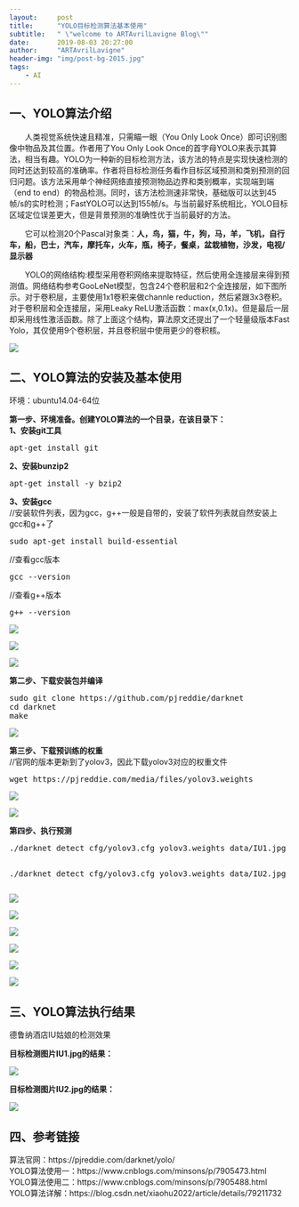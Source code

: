 ```yaml
---
layout:     post
title:      "YOLO目标检测算法基本使用"
subtitle:   " \"welcome to ARTAvrilLavigne Blog\""
date:       2019-08-03 20:27:00
author:     "ARTAvrilLavigne"
header-img: "img/post-bg-2015.jpg"
tags:
    - AI
---
```

## 一、YOLO算法介绍<br>
<p>　　人类视觉系统快速且精准，只需瞄一眼（You Only Look Once）即可识别图像中物品及其位置。作者用了You Only Look Once的首字母YOLO来表示其算法，相当有趣。YOLO为一种新的目标检测方法，该方法的特点是实现快速检测的同时还达到较高的准确率。作者将目标检测任务看作目标区域预测和类别预测的回归问题。该方法采用单个神经网络直接预测物品边界和类别概率，实现端到端（end to end）的物品检测。同时，该方法检测速非常快，基础版可以达到45帧/s的实时检测；FastYOLO可以达到155帧/s。与当前最好系统相比，YOLO目标区域定位误差更大，但是背景预测的准确性优于当前最好的方法。</p>

<p>　　它可以检测20个Pascal对象类：<strong>人，鸟，猫，牛，狗，马，羊，飞机，自行车，船，巴士，汽车，摩托车，火车，瓶，椅子，餐桌，盆栽植物，沙发，电视/显示器</strong></p>

<p>　　YOLO的网络结构:模型采用卷积网络来提取特征，然后使用全连接层来得到预测值。网络结构参考GooLeNet模型，包含24个卷积层和2个全连接层，如下图所示。对于卷积层，主要使用1x1卷积来做channle reduction，然后紧跟3x3卷积。对于卷积层和全连接层，采用Leaky ReLU激活函数：max(x,0.1x)。但是最后一层却采用线性激活函数。除了上面这个结构，算法原文还提出了一个轻量级版本Fast Yolo，其仅使用9个卷积层，并且卷积层中使用更少的卷积核。</p>
<p><img src="https://github.com/ARTAvrilLavigne/ARTAvrilLavigne.github.io/blob/master/myblog/2019-08-03%20yolo%20algorithm/0.png?raw=true"></p>

## 二、YOLO算法的安装及基本使用<br>
<p>环境：ubuntu14.04-64位</p>
<p><strong>第一步、环境准备。创建YOLO算法的一个目录，在该目录下：</strong><br>
<strong>1、安装git工具</strong><br>

<pre>apt-get install git</pre>

<strong>2、安装bunzip2</strong><br>
<pre>apt-get install -y bzip2</pre>

<strong>3、安装gcc</strong><br>
//安装软件列表，因为gcc，g++一般是自带的，安装了软件列表就自然安装上gcc和g++了<br>
<pre>sudo apt-get install build-essential</pre>   
//查看gcc版本<br>
<pre>gcc --version</pre>                          
//查看g++版本<br>
<pre>g++ --version</pre>                         
</p>
<p><img src="https://github.com/ARTAvrilLavigne/ARTAvrilLavigne.github.io/blob/master/myblog/2019-08-03%20yolo%20algorithm/3.png?raw=true"></p>
<p><img src="https://github.com/ARTAvrilLavigne/ARTAvrilLavigne.github.io/blob/master/myblog/2019-08-03%20yolo%20algorithm/4.png?raw=true"></p>
<p><img src="https://github.com/ARTAvrilLavigne/ARTAvrilLavigne.github.io/blob/master/myblog/2019-08-03%20yolo%20algorithm/5.png?raw=true"></p>

<p><strong>第二步、下载安装包并编译</strong><br>
<pre>sudo git clone https://github.com/pjreddie/darknet
cd darknet
make
</pre></p>
<p><img src="https://github.com/ARTAvrilLavigne/ARTAvrilLavigne.github.io/blob/master/myblog/2019-08-03%20yolo%20algorithm/8.png?raw=true"></p>

<p><strong>第三步、下载预训练的权重</strong><br>
//官网的版本更新到了yolov3，因此下载yolov3对应的权重文件
<pre>wget https://pjreddie.com/media/files/yolov3.weights</pre>
</p>
<p><img src="https://github.com/ARTAvrilLavigne/ARTAvrilLavigne.github.io/blob/master/myblog/2019-08-03%20yolo%20algorithm/6.png?raw=true"></p>
<p><img src="https://github.com/ARTAvrilLavigne/ARTAvrilLavigne.github.io/blob/master/myblog/2019-08-03%20yolo%20algorithm/7.png?raw=true"></p>

<p><strong>第四步、执行预测</strong><br>
<pre>./darknet detect cfg/yolov3.cfg yolov3.weights data/IU1.jpg

./darknet detect cfg/yolov3.cfg yolov3.weights data/IU2.jpg
</pre></p>
<p><img src="https://github.com/ARTAvrilLavigne/ARTAvrilLavigne.github.io/blob/master/myblog/2019-08-03%20yolo%20algorithm/9-1.png?raw=true"></p>
<p><img src="https://github.com/ARTAvrilLavigne/ARTAvrilLavigne.github.io/blob/master/myblog/2019-08-03%20yolo%20algorithm/9-2.png?raw=true"></p>
<p><img src="https://github.com/ARTAvrilLavigne/ARTAvrilLavigne.github.io/blob/master/myblog/2019-08-03%20yolo%20algorithm/9-3.png?raw=true"></p>
<p><img src="https://github.com/ARTAvrilLavigne/ARTAvrilLavigne.github.io/blob/master/myblog/2019-08-03%20yolo%20algorithm/10-1.png?raw=true"></p>
<p><img src="https://github.com/ARTAvrilLavigne/ARTAvrilLavigne.github.io/blob/master/myblog/2019-08-03%20yolo%20algorithm/10-2.png?raw=true"></p>
<p><img src="https://github.com/ARTAvrilLavigne/ARTAvrilLavigne.github.io/blob/master/myblog/2019-08-03%20yolo%20algorithm/10-3.png?raw=true"></p>



## 三、YOLO算法执行结果<br>
<p>德鲁纳酒店IU姑娘的检测效果</p>
<p><strong>目标检测图片IU1.jpg的结果：</strong></p>
<p><img src="https://github.com/ARTAvrilLavigne/ARTAvrilLavigne.github.io/blob/master/myblog/2019-08-03%20yolo%20algorithm/9-predictions.jpg?raw=true"></p>
<p><strong>目标检测图片IU2.jpg的结果：</strong></p>
<p><img src="https://github.com/ARTAvrilLavigne/ARTAvrilLavigne.github.io/blob/master/myblog/2019-08-03%20yolo%20algorithm/10-predictions.jpg?raw=true"></p>


## 四、参考链接<br>
<p>算法官网：https://pjreddie.com/darknet/yolo/<br>
YOLO算法使用一：https://www.cnblogs.com/minsons/p/7905473.html<br>  
YOLO算法使用二：https://www.cnblogs.com/minsons/p/7905488.html<br>
YOLO算法详解：https://blog.csdn.net/xiaohu2022/article/details/79211732<br>
</p>
